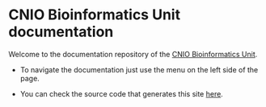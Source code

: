 # CNIO Bioinformatics Unit documentation

Welcome to the documentation repository of the [CNIO Bioinformatics Unit](https://bioinformatics.cnio.es/).

* To navigate the documentation just use the menu on the left side of the page.

* You can check the source code that generates this site [here](https://github.com/cnio-bu/cnio-bu.github.io/).

